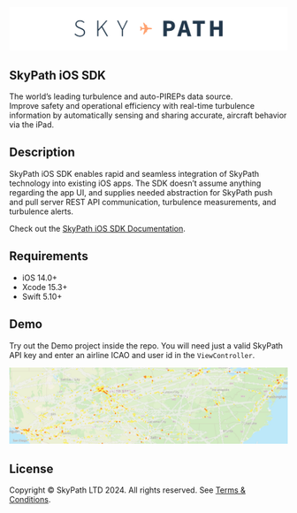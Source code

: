 ![SkyPath.io | The world’s leading turbulence and auto-PIREPs data source](./docs-logo.png)

## SkyPath iOS SDK

The world’s leading turbulence and auto-PIREPs data source.<br />
Improve safety and operational efficiency with real-time turbulence information by automatically sensing and sharing accurate, aircraft behavior via the iPad.

## Description

SkyPath iOS SDK enables rapid and seamless integration of SkyPath technology into existing iOS apps. The SDK doesn’t assume anything regarding the app UI, and supplies needed abstraction for SkyPath push and pull server REST API communication, turbulence measurements, and turbulence alerts.

Check out the [SkyPath iOS SDK Documentation](https://yamasee.github.io/skypath-ios-sdk-docs). 

## Requirements

- iOS 14.0+
- Xcode 15.3+
- Swift 5.10+

## Demo

Try out the Demo project inside the repo. You will need just a valid SkyPath API key and enter an airline ICAO and user id in the `ViewController`.

![Demo App](./demo_app.jpeg)

## License

Copyright © SkyPath LTD 2024. All rights reserved. 
See [Terms & Conditions](https://skypath.io/terms/).
